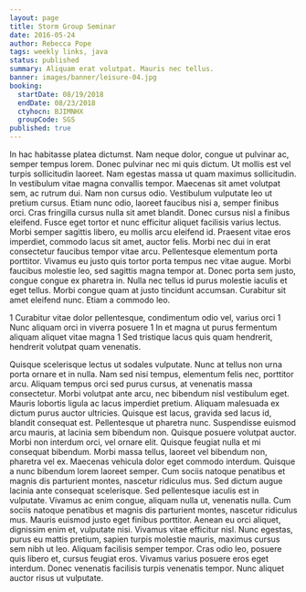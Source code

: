 ```yaml
---
layout: page
title: Storm Group Seminar
date: 2016-05-24
author: Rebecca Pope
tags: weekly links, java
status: published
summary: Aliquam erat volutpat. Mauris nec tellus.
banner: images/banner/leisure-04.jpg
booking:
  startDate: 08/19/2018
  endDate: 08/23/2018
  ctyhocn: BJIMNHX
  groupCode: SGS
published: true
---
```

In hac habitasse platea dictumst. Nam neque dolor, congue ut pulvinar ac, semper tempus lorem. Donec pulvinar nec mi quis dictum. Ut mollis est vel turpis sollicitudin laoreet. Nam egestas massa ut quam maximus sollicitudin. In vestibulum vitae magna convallis tempor. Maecenas sit amet volutpat sem, ac rutrum dui. Nam non cursus odio. Vestibulum vulputate leo ut pretium cursus. Etiam nunc odio, laoreet faucibus nisi a, semper finibus orci. Cras fringilla cursus nulla sit amet blandit.
Donec cursus nisl a finibus eleifend. Fusce eget tortor et nunc efficitur aliquet facilisis varius lectus. Morbi semper sagittis libero, eu mollis arcu eleifend id. Praesent vitae eros imperdiet, commodo lacus sit amet, auctor felis. Morbi nec dui in erat consectetur faucibus tempor vitae arcu. Pellentesque elementum porta porttitor. Vivamus eu justo quis tortor porta tempus nec vitae augue. Morbi faucibus molestie leo, sed sagittis magna tempor at. Donec porta sem justo, congue congue ex pharetra in. Nulla nec tellus id purus molestie iaculis et eget tellus. Morbi congue quam at justo tincidunt accumsan. Curabitur sit amet eleifend nunc. Etiam a commodo leo.

1 Curabitur vitae dolor pellentesque, condimentum odio vel, varius orci
1 Nunc aliquam orci in viverra posuere
1 In et magna ut purus fermentum aliquam aliquet vitae magna
1 Sed tristique lacus quis quam hendrerit, hendrerit volutpat quam venenatis.

Quisque scelerisque lectus ut sodales vulputate. Nunc at tellus non urna porta ornare et in nulla. Nam sed nisi tempus, elementum felis nec, porttitor arcu. Aliquam tempus orci sed purus cursus, at venenatis massa consectetur. Morbi volutpat ante arcu, nec bibendum nisl vestibulum eget. Mauris lobortis ligula ac lacus imperdiet pretium. Aliquam malesuada ex dictum purus auctor ultricies. Quisque est lacus, gravida sed lacus id, blandit consequat est. Pellentesque ut pharetra nunc. Suspendisse euismod arcu mauris, at lacinia sem bibendum non. Quisque posuere volutpat auctor. Morbi non interdum orci, vel ornare elit. Quisque feugiat nulla et mi consequat bibendum. Morbi massa tellus, laoreet vel bibendum non, pharetra vel ex. Maecenas vehicula dolor eget commodo interdum. Quisque a nunc bibendum lorem laoreet semper.
Cum sociis natoque penatibus et magnis dis parturient montes, nascetur ridiculus mus. Sed dictum augue lacinia ante consequat scelerisque. Sed pellentesque iaculis est in vulputate. Vivamus ac enim congue, aliquam nulla ut, venenatis nulla. Cum sociis natoque penatibus et magnis dis parturient montes, nascetur ridiculus mus. Mauris euismod justo eget finibus porttitor. Aenean eu orci aliquet, dignissim enim et, vulputate nisi. Vivamus vitae efficitur nisl. Nunc egestas, purus eu mattis pretium, sapien turpis molestie mauris, maximus cursus sem nibh ut leo. Aliquam facilisis semper tempor. Cras odio leo, posuere quis libero et, cursus feugiat eros. Vivamus varius posuere eros eget interdum. Donec venenatis facilisis turpis venenatis tempor. Nunc aliquet auctor risus ut vulputate.
